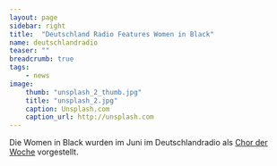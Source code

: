 ```yaml
---
layout: page
sidebar: right
title:  "Deutschland Radio Features Women in Black"
name: deutschlandradio
teaser: ""
breadcrumb: true
tags:
    - news
image:
    thumb: "unsplash_2_thumb.jpg"
    title: "unsplash_2.jpg"
    caption: Unsplash.com
    caption_url: http://unsplash.com
---
```

Die Women in Black wurden im Juni im Deutschlandradio als [Chor der Woche](http://www.deutschlandradiokultur.de/chor-der-woche-leiblich-und-weiblich.1153.de.html?dram:article_id=289049) vorgestellt.